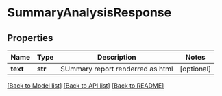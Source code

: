 # SummaryAnalysisResponse

## Properties
Name | Type | Description | Notes
------------ | ------------- | ------------- | -------------
**text** | **str** | SUmmary report renderred as html | [optional] 



[[Back to Model list]](../README.md#documentation-for-models) [[Back to API list]](../README.md#documentation-for-api-endpoints) [[Back to README]](../README.md)


